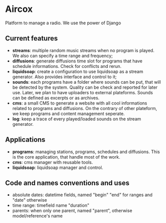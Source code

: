 # Aircox
Platform to manage a radio. We use the power of Django

## Current features
* **streams**: multiple random music streams when no program is played. We also can specify a time range and frequency;
* **diffusions**: generate diffusions time slot for programs that have schedule informations. Check for conflicts and rerun.
* **liquidsoap**: create a configuration to use liquidsoap as a stream generator. Also provides interface and control to it;
* **sounds**: each programs have a folder where sounds can be put, that will be detected by the system. Quality can be check and reported for later use. Later, we plan to have uploaders to external plateforms. Sounds can be defined as excerpts or as archives.
* **cms**: a small CMS to generate a website with all cool informations related to programs and diffusions. On the contrary of other plateform, we keep programs and content management seperate.
* **log**: keep a trace of every played/loaded sounds on the stream generator.

## Applications
* **programs**: managing stations, programs, schedules and diffusions. This is the core application, that handle most of the work.
* **cms**: cms manager with reusable tools.
* **liquidsoap**: liquidsoap manager and control.

## Code and names conventions and uses
* absolute dates: datetime fields, named "begin" "end" for ranges and "date" otherwise
* time range: timefield name "duration"
* parents: when only one parent, named "parent", otherwise model/reference's name

